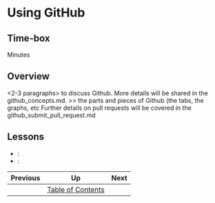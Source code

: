 # Using GitHub

## Time-box

<XX> Minutes

## Overview

<2-3 paragraphs> to discuss Github.
More details will be shared in the github_concepts.md. >> the parts and pieces of Github (the tabs, the graphs, etc 
Further details on pull requests will be covered in the github_submit_pull_request.md


## Lessons

* [<lesson title>](./<filename>.md): <objective of lesson>
* [<lesson title>](./<filename>.md): <objective of lesson>

| Previous | Up | Next |
|:---------|:---:|-----:|
| [<prev title>](./<filename>.md) | [Table of Contents](./README.md) | [<next title>](./<filename>.md) |
